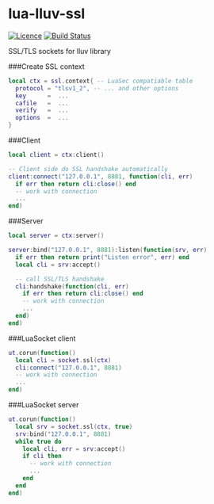 # lua-lluv-ssl
[![Licence](http://img.shields.io/badge/Licence-MIT-brightgreen.svg)](LICENSE)
[![Build Status](https://travis-ci.org/moteus/lua-lluv-ssl.svg?branch=master)](https://travis-ci.org/moteus/lua-lluv-ssl)

SSL/TLS sockets for lluv library

###Create SSL context
```Lua
local ctx = ssl.context{ -- LuaSec compatiable table
  protocol = "tlsv1_2", -- ... and other options
  key      =  ...
  cafile   =  ...
  verify   =  ...
  options  =  ...
}
```

###Client
```Lua
local client = ctx:client()

-- Client side do SSL handshake automatically
client:connect("127.0.0.1", 8881, function(cli, err)
  if err then return cli:close() end
  -- work with connection
  ...
end)
```

###Server
```Lua
local server = ctx:server() 

server:bind("127.0.0.1", 8881):listen(function(srv, err)
  if err then return print("Listen error", err) end
  local cli = srv:accept()

  -- call SSL/TLS handshake
  cli:handshake(function(cli, err)
    if err then return cli:close() end
    -- work with connection
    ...
  end)
end)
```

###LuaSocket client
```Lua
ut.corun(function()
  local cli = socket.ssl(ctx)
  cli:connect("127.0.0.1", 8881)
  -- work with connection
  ...
end)
```

###LuaSocket server
```Lua
ut.corun(function()
  local srv = socket.ssl(ctx, true)
  srv:bind("127.0.0.1", 8881)
  while true do
    local cli, err = srv:accept()
    if cli then
      -- work with connection
      ...
    end
  end
end)
```
